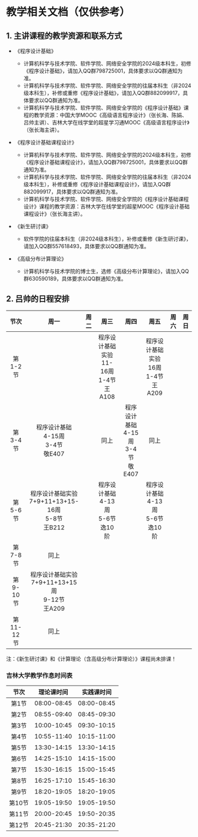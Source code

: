 # 教学相关文档（仅供参考）

## 1. 主讲课程的教学资源和联系方式

+ 《程序设计基础》
  + 计算机科学与技术学院、软件学院、网络安全学院的2024级本科生，初修《程序设计基础》，请加入QQ群798725001，具体要求以QQ群通知为准。
  + 计算机科学与技术学院、软件学院、网络安全学院的往届本科生（非2024级本科生），补修或重修《程序设计基础》，请加入QQ群882099917，具体要求以QQ群通知为准。
  + 计算机科学与技术学院、软件学院、网络安全学院的《程序设计基础》课程的教学资源：中国大学MOOC《高级语言程序设计》（张长海、陈娟、吕帅主讲）、吉林大学在线学堂的超星学习通MOOC《高级语言程序设计》（张长海主讲）。

+ 《程序设计基础课程设计》
  + 计算机科学与技术学院、软件学院、网络安全学院的2024级本科生，初修《程序设计基础课程设计》，请加入QQ群798725001，具体要求以QQ群通知为准。
  + 计算机科学与技术学院、软件学院、网络安全学院的往届本科生（非2024级本科生），补修或重修《程序设计基础课程设计》，请加入QQ群882099917，具体要求以QQ群通知为准。
  + 计算机科学与技术学院、软件学院、网络安全学院的《程序设计基础课程设计》课程的教学资源：吉林大学在线学堂的超星MOOC《程序设计基础课程设计》（张长海主讲）。

+ 《新生研讨课》
  + 软件学院的往届本科生（非2024级本科生），补修或重修《新生研讨课》，请加入QQ群557618493，具体要求以QQ群通知为准。
 
+ 《高级分布计算理论》
  + 计算机科学与技术学院的博士生，选修《高级分布计算理论》，请加入QQ群630590189，具体要求以QQ群通知为准。

## 2. 吕帅的日程安排

节次|周一|周二|周三|周四|周五|周六|周日
:-:|:-:|:-:|:-:|:-:|:-:|:-:|:-:
第1-2节|||程序设计基础实验<BR>11-16周<BR>1-4节<BR>王A108||程序设计基础实验<BR>16周<BR>1-4节<BR>王A209||
第3-4节|程序设计基础<BR>4-15周<BR>3-4节<BR>敬E407||同上|程序设计基础<BR>4-15周<BR>3-4节<BR>敬E407|同上||
第5-6节|程序设计基础实验<BR>7+9+11+13+15-16周<BR>5-8节<BR>王B212||程序设计基础<BR>4-13周<BR>5-6节<BR>逸10阶||程序设计基础<BR>4-13周<BR>5-6节<BR>逸10阶||
第7-8节|同上||||||
第9-10节|程序设计基础实验<BR>7+9+11+13+15周<BR>9-12节<BR>王A209||||||
第11-12节|同上||||||

注：《新生研讨课》和《计算理论（含高级分布计算理论）》课程尚未排课！

### 吉林大学教学作息时间表

节次|理论课时间|实践课时间
:-:|:-:|:-:
第1节|08:00-08:45|08:00-08:45
第2节|08:55-09:40|08:45-09:30
第3节|10:00-10:45|09:30-10:15
第4节|10:55-11:40|10:15-11:00
第5节|13:30-14:15|13:30-14:15
第6节|14:25-15:10|14:15-15:00
第7节|15:30-16:15|15:00-15:45
第8节|16:25-17:10|15:45-16:30
第9节|18:20-19:05|18:20-19:05
第10节|19:05-19:50|19:05-19:50
第11节|20:00-20:45|19:50-20:35
第12节|20:45-21:30|20:35-21:20
